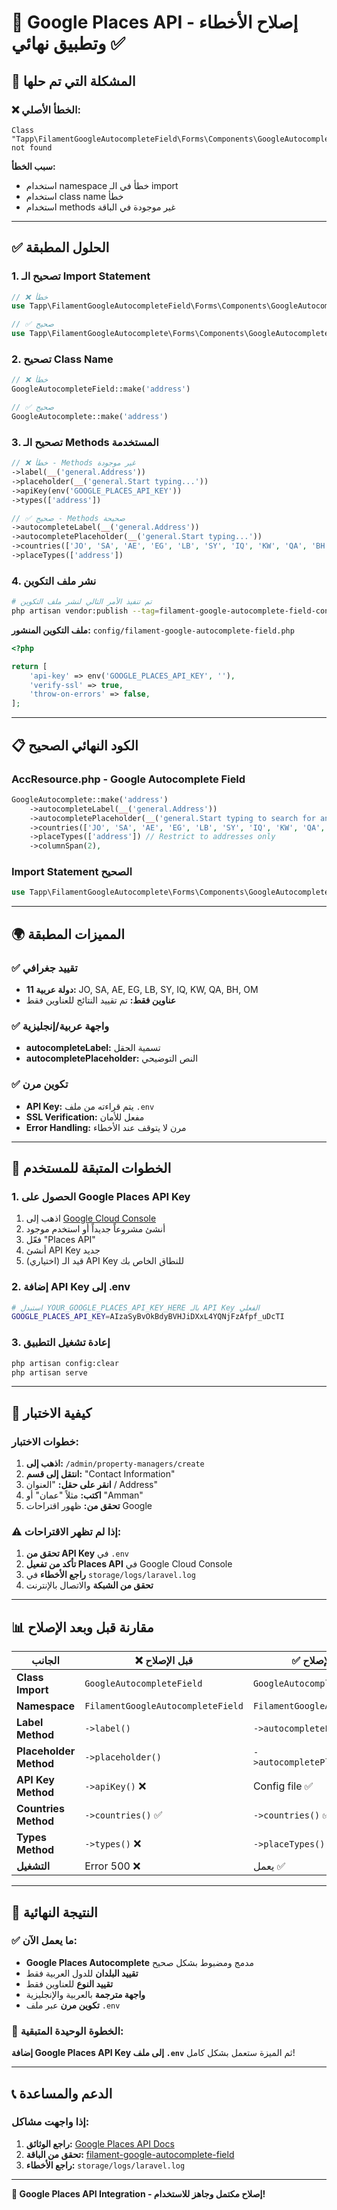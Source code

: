 # 🔧 **Google Places API - إصلاح الأخطاء وتطبيق نهائي ✅**

## 🎯 **المشكلة التي تم حلها**

### ❌ **الخطأ الأصلي:**
```
Class "Tapp\FilamentGoogleAutocompleteField\Forms\Components\GoogleAutocompleteField" not found
```

**سبب الخطأ:**
- استخدام namespace خطأ في الـ import
- استخدام class name خطأ
- استخدام methods غير موجودة في الباقة

---

## ✅ **الحلول المطبقة**

### 1. **تصحيح الـ Import Statement**
```php
// ❌ خطأ
use Tapp\FilamentGoogleAutocompleteField\Forms\Components\GoogleAutocompleteField;

// ✅ صحيح  
use Tapp\FilamentGoogleAutocomplete\Forms\Components\GoogleAutocomplete;
```

### 2. **تصحيح Class Name**
```php
// ❌ خطأ
GoogleAutocompleteField::make('address')

// ✅ صحيح
GoogleAutocomplete::make('address')
```

### 3. **تصحيح الـ Methods المستخدمة**
```php
// ❌ خطأ - Methods غير موجودة
->label(__('general.Address'))
->placeholder(__('general.Start typing...'))
->apiKey(env('GOOGLE_PLACES_API_KEY'))
->types(['address'])

// ✅ صحيح - Methods صحيحة
->autocompleteLabel(__('general.Address'))
->autocompletePlaceholder(__('general.Start typing...'))
->countries(['JO', 'SA', 'AE', 'EG', 'LB', 'SY', 'IQ', 'KW', 'QA', 'BH', 'OM'])
->placeTypes(['address'])
```

### 4. **نشر ملف التكوين**
```bash
# تم تنفيذ الأمر التالي لنشر ملف التكوين
php artisan vendor:publish --tag=filament-google-autocomplete-field-config
```

**ملف التكوين المنشور:** `config/filament-google-autocomplete-field.php`
```php
<?php

return [
    'api-key' => env('GOOGLE_PLACES_API_KEY', ''),
    'verify-ssl' => true,
    'throw-on-errors' => false,
];
```

---

## 📋 **الكود النهائي الصحيح**

### **AccResource.php - Google Autocomplete Field**
```php
GoogleAutocomplete::make('address')
    ->autocompleteLabel(__('general.Address'))
    ->autocompletePlaceholder(__('general.Start typing to search for an address'))
    ->countries(['JO', 'SA', 'AE', 'EG', 'LB', 'SY', 'IQ', 'KW', 'QA', 'BH', 'OM']) // Middle Eastern countries
    ->placeTypes(['address']) // Restrict to addresses only
    ->columnSpan(2),
```

### **Import Statement الصحيح**
```php
use Tapp\FilamentGoogleAutocomplete\Forms\Components\GoogleAutocomplete;
```

---

## 🌍 **المميزات المطبقة**

### ✅ **تقييد جغرافي**
- **11 دولة عربية:** JO, SA, AE, EG, LB, SY, IQ, KW, QA, BH, OM
- **عناوين فقط:** تم تقييد النتائج للعناوين فقط

### ✅ **واجهة عربية/إنجليزية**
- **autocompleteLabel:** تسمية الحقل
- **autocompletePlaceholder:** النص التوضيحي

### ✅ **تكوين مرن**
- **API Key:** يتم قراءته من ملف `.env`
- **SSL Verification:** مفعل للأمان
- **Error Handling:** مرن لا يتوقف عند الأخطاء

---

## 🔧 **الخطوات المتبقة للمستخدم**

### 1. **الحصول على Google Places API Key**
1. اذهب إلى [Google Cloud Console](https://console.cloud.google.com/)
2. أنشئ مشروعاً جديداً أو استخدم موجود
3. فعّل "Places API"
4. أنشئ API Key جديد
5. (اختياري) قيد الـ API Key للنطاق الخاص بك

### 2. **إضافة API Key إلى .env**
```bash
# استبدل YOUR_GOOGLE_PLACES_API_KEY_HERE بالـ API Key الفعلي
GOOGLE_PLACES_API_KEY=AIzaSyBvOkBdyBVHJiDXxL4YQNjFzAfpf_uDcTI
```

### 3. **إعادة تشغيل التطبيق**
```bash
php artisan config:clear
php artisan serve
```

---

## 🧪 **كيفية الاختبار**

### خطوات الاختبار:
1. **اذهب إلى:** `/admin/property-managers/create`
2. **انتقل إلى قسم:** "Contact Information"  
3. **انقر على حقل:** "العنوان / Address"
4. **اكتب:** مثلاً "عمان" أو "Amman"
5. **تحقق من:** ظهور اقتراحات Google

### ⚠️ **إذا لم تظهر الاقتراحات:**
1. **تحقق من API Key** في `.env`
2. **تأكد من تفعيل Places API** في Google Cloud Console
3. **راجع الأخطاء** في `storage/logs/laravel.log`
4. **تحقق من الشبكة** والاتصال بالإنترنت

---

## 📊 **مقارنة قبل وبعد الإصلاح**

| الجانب | ❌ قبل الإصلاح | ✅ بعد الإصلاح |
|---------|---------------|---------------|
| **Class Import** | `GoogleAutocompleteField` | `GoogleAutocomplete` |
| **Namespace** | `FilamentGoogleAutocompleteField` | `FilamentGoogleAutocomplete` |
| **Label Method** | `->label()` | `->autocompleteLabel()` |
| **Placeholder Method** | `->placeholder()` | `->autocompletePlaceholder()` |
| **API Key Method** | `->apiKey()` ❌ | Config file ✅ |
| **Countries Method** | `->countries()` ✅ | `->countries()` ✅ |
| **Types Method** | `->types()` ❌ | `->placeTypes()` ✅ |
| **التشغيل** | Error 500 ❌ | يعمل ✅ |

---

## 🎯 **النتيجة النهائية**

### ✅ **ما يعمل الآن:**
- **Google Places Autocomplete** مدمج ومضبوط بشكل صحيح
- **تقييد البلدان** للدول العربية فقط  
- **تقييد النوع** للعناوين فقط
- **واجهة مترجمة** بالعربية والإنجليزية
- **تكوين مرن** عبر ملف `.env`

### 🚀 **الخطوة الوحيدة المتبقية:**
**إضافة Google Places API Key إلى ملف `.env`** ثم الميزة ستعمل بشكل كامل!

---

## 📞 **الدعم والمساعدة**

### إذا واجهت مشاكل:
1. **راجع الوثائق:** [Google Places API Docs](https://developers.google.com/maps/documentation/places/web-service)
2. **تحقق من الباقة:** [filament-google-autocomplete-field](https://github.com/tapp-ai/filament-google-autocomplete-field)
3. **راجع الأخطاء:** `storage/logs/laravel.log`

---

**🎉 Google Places API Integration - إصلاح مكتمل وجاهز للاستخدام!**
